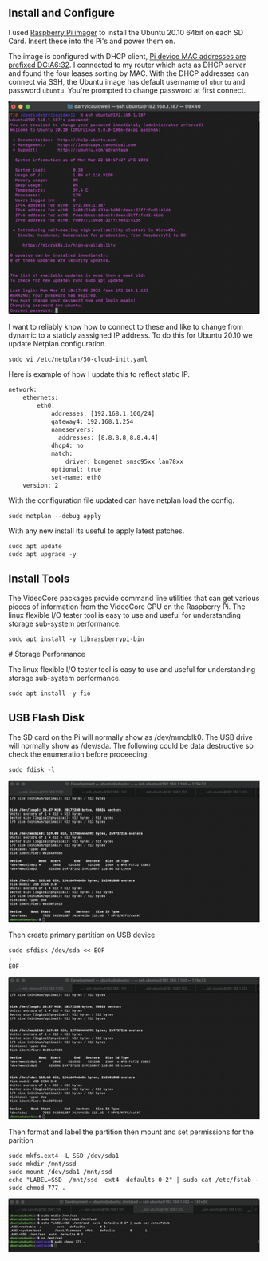 ## Install and Configure
I used [Raspberry Pi imager](https://www.raspberrypi.org/software/) to install the Ubuntu 20.10 64bit on each SD Card.  Insert these into the Pi's and power them on.

The image is configured with DHCP client, [Pi device MAC addresses are prefixed DC:A6:32](https://maclookup.app/macaddress/DCA632). I connected to my router which acts as DHCP server and found the four leases sorting by MAC. With the DHCP addresses can connect via SSH, the Ubuntu image has default username of `ubuntu` and password `ubuntu`. You're prompted to change password at first connect.

![Ubuntu Password](https://raw.githubusercontent.com/darrylcauldwell/piCluster/main/_images/ubuntu-pw.png)

I want to reliably know how to connect to these and like to change from dynamic to a staticly asssigned IP address. To do this for Ubuntu 20.10 we update Netplan configuration.

```
sudo vi /etc/netplan/50-cloud-init.yaml
```

Here is example of how I update this to reflect static IP.

```
network:
    ethernets:
        eth0:
            addresses: [192.168.1.100/24]
            gateway4: 192.168.1.254
            nameservers:
              addresses: [8.8.8.8,8.8.4.4]
            dhcp4: no
            match:
                driver: bcmgenet smsc95xx lan78xx
            optional: true
            set-name: eth0
    version: 2
```

With the configuration file updated can have netplan load the config.

```
sudo netplan --debug apply
```

With any new install its useful to apply latest patches.

```
sudo apt update
sudo apt upgrade -y
```

## Install Tools

The VideoCore packages provide command line utilities that can get various pieces of information from the VideoCore GPU on the Raspberry Pi. The linux flexible I/O tester tool is  easy to use and useful for understanding storage sub-system performance.

```
sudo apt install -y libraspberrypi-bin
```

# Storage Performance

The linux flexible I/O tester tool is  easy to use and useful for understanding storage sub-system performance.

```
sudo apt install -y fio
```

## USB Flash Disk

The SD card on the Pi will normally show as /dev/mmcblk0. The USB drive will normally show as /dev/sda. The following could be data destructive so check the enumeration before proceeding.

```
sudo fdisk -l
```

![USB Device](https://raw.githubusercontent.com/darrylcauldwell/piCluster/main/_images/usb_dev.png)


Then create primary partition on USB device

```
sudo sfdisk /dev/sda << EOF
;
EOF
```

![USB Partition](https://raw.githubusercontent.com/darrylcauldwell/piCluster/main/_images/usb_dev.png)

Then format and label the partition then mount and set permissions for the parition

```
sudo mkfs.ext4 -L SSD /dev/sda1
sudo mkdir /mnt/ssd
sudo mount /dev/sda1 /mnt/ssd
echo "LABEL=SSD  /mnt/ssd  ext4  defaults 0 2" | sudo cat /etc/fstab -
sudo chmod 777 .
```

![USB Mount](https://raw.githubusercontent.com/darrylcauldwell/piCluster/main/_images/usb_ext4.png)

